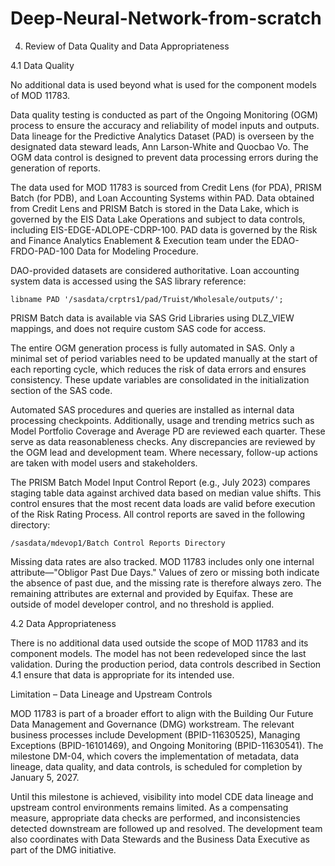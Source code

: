 # Deep-Neural-Network-from-scratch

4. Review of Data Quality and Data Appropriateness

4.1 Data Quality

No additional data is used beyond what is used for the component models of MOD 11783.

Data quality testing is conducted as part of the Ongoing Monitoring (OGM) process to ensure the accuracy and reliability of model inputs and outputs. Data lineage for the Predictive Analytics Dataset (PAD) is overseen by the designated data steward leads, Ann Larson-White and Quocbao Vo. The OGM data control is designed to prevent data processing errors during the generation of reports.

The data used for MOD 11783 is sourced from Credit Lens (for PDA), PRISM Batch (for PDB), and Loan Accounting Systems within PAD. Data obtained from Credit Lens and PRISM Batch is stored in the Data Lake, which is governed by the EIS Data Lake Operations and subject to data controls, including EIS-EDGE-ADLOPE-CDRP-100. PAD data is governed by the Risk and Finance Analytics Enablement & Execution team under the EDAO-FRDO-PAD-100 Data for Modeling Procedure.

DAO-provided datasets are considered authoritative. Loan accounting system data is accessed using the SAS library reference:

```sas
libname PAD '/sasdata/crptrs1/pad/Truist/Wholesale/outputs/';
```

PRISM Batch data is available via SAS Grid Libraries using DLZ\_VIEW mappings, and does not require custom SAS code for access.

The entire OGM generation process is fully automated in SAS. Only a minimal set of period variables need to be updated manually at the start of each reporting cycle, which reduces the risk of data errors and ensures consistency. These update variables are consolidated in the initialization section of the SAS code.

Automated SAS procedures and queries are installed as internal data processing checkpoints. Additionally, usage and trending metrics such as Model Portfolio Coverage and Average PD are reviewed each quarter. These serve as data reasonableness checks. Any discrepancies are reviewed by the OGM lead and development team. Where necessary, follow-up actions are taken with model users and stakeholders.

The PRISM Batch Model Input Control Report (e.g., July 2023) compares staging table data against archived data based on median value shifts. This control ensures that the most recent data loads are valid before execution of the Risk Rating Process. All control reports are saved in the following directory:

```
/sasdata/mdevop1/Batch Control Reports Directory
```

Missing data rates are also tracked. MOD 11783 includes only one internal attribute—"Obligor Past Due Days." Values of zero or missing both indicate the absence of past due, and the missing rate is therefore always zero. The remaining attributes are external and provided by Equifax. These are outside of model developer control, and no threshold is applied.

4.2 Data Appropriateness

There is no additional data used outside the scope of MOD 11783 and its component models. The model has not been redeveloped since the last validation. During the production period, data controls described in Section 4.1 ensure that data is appropriate for its intended use.

Limitation – Data Lineage and Upstream Controls

MOD 11783 is part of a broader effort to align with the Building Our Future Data Management and Governance (DMG) workstream. The relevant business processes include Development (BPID-11630525), Managing Exceptions (BPID-16101469), and Ongoing Monitoring (BPID-11630541). The milestone DM-04, which covers the implementation of metadata, data lineage, data quality, and data controls, is scheduled for completion by January 5, 2027.

Until this milestone is achieved, visibility into model CDE data lineage and upstream control environments remains limited. As a compensating measure, appropriate data checks are performed, and inconsistencies detected downstream are followed up and resolved. The development team also coordinates with Data Stewards and the Business Data Executive as part of the DMG initiative.


